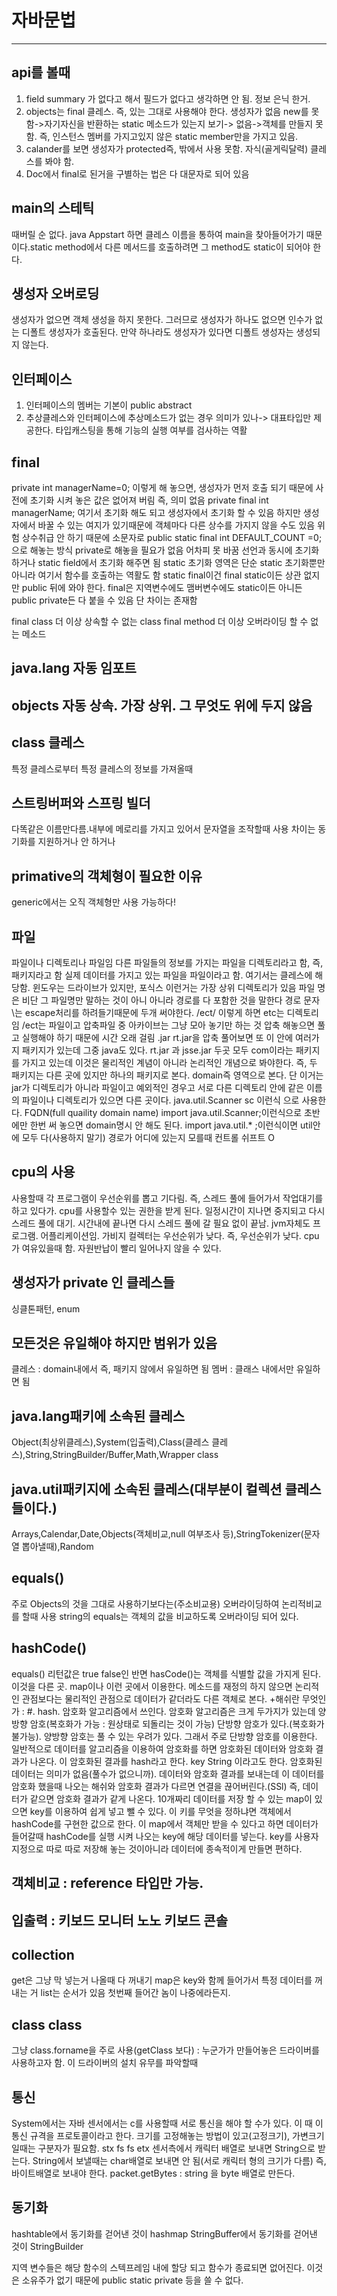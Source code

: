 # 자바문법
--------------------
## api를 볼때 
1. field summary 가 없다고 해서 필드가 없다고 생각하면 안 됨. 정보 은닉 한거.
2. objects는 final 클레스. 즉, 있는 그대로 사용해야 한다. 생성자가 없음 new를 못함->자기자신을 반환하는 static 메소드가 있는지 보기-> 없음->객체를 만들지 못함. 즉, 인스턴스 멤버를 가지고있지 않은 static member만을 가지고 있음.
3. calander를 보면 생성자가 protected즉, 밖에서 사용 못함. 자식(골게릭달력) 클레스를 봐야 함.
4. Doc에서 final로 된거을 구별하는 법은 다 대문자로 되어 있음
## main의 스테틱
때버릴 순 없다. java Appstart 하면 클레스 이름을 통하여 main을 찾아들어가기 때문이다.static method에서 다른 메서드를 호출하려면 그 method도 static이 되어야 한다.
## 생성자 오버로딩
생성자가 없으면 객체 생성을 하지 못한다. 그러므로 생성자가 하나도 없으면 인수가 없는 디폴트 생성자가 호출된다. 만약 하나라도 생성자가 있다면 디폴트 생성자는 생성되지 않는다.
## 인터페이스
1. 인터페이스의 멤버는 기본이 public abstract
2. 추상클레스와 인터페이스에 추상메소드가 없는 경우 의미가 있나-> 대표타입만 제공한다. 타입캐스팅을 통해 기능의 실행 여부를 검사하는 역활
## final
private int managerName=0; 이렇게 해 놓으면, 생성자가 먼저 호출 되기 때문에 사전에 초기화 시켜 놓은 값은 없어져 버림 즉, 의미 없음
private final int managerName; 여기서 초기화 해도 되고 생성자에서 초기화 할 수 있음 하지만 생성자에서 바꿀 수 있는 여지가 있기때문에 객체마다 다른
상수를 가지지 않을 수도 있음 위험 상수취급 안 하기 때문에 소문자로
public static final int DEFAULT_COUNT =0;으로 해놓는 방식 private로 해놓을 필요가 없음 어차피 못 바꿈
선언과 동시에 초기화 하거나 static field에서 초기화 해주면 됨
static 초기화 영역은 단순 static 초기화뿐만 아니라 여기서 함수를 호출하는 역활도 함
static final이건 final static이든 상관 없지만 public 뒤에 와야 한다.
final은 지역변수에도 맴버변수에도 static이든 아니든 public private든 다 붙을 수 있음 단 차이는 존재함

final class 더 이상 상속할 수 없는 class
final method 더 이상 오버라이딩 할 수 없는 메소드
## java.lang 자동 임포트
## objects 자동 상속. 가장 상위. 그 무엇도 위에 두지 않음
## class 클레스
특정 클레스로부터 특정 클레스의 정보를 가져올때 
## 스트링버퍼와 스프링 빌더
다똑같은 이름만다름.내부에 메로리를 가지고 있어서 문자열을 조작할때 사용 차이는 동기화를 지원하거나 안 하거나
## primative의 객체형이 필요한 이유
generic에서는 오직 객체형만 사용 가능하다!

## 파일
파일이나 디렉토리나 파일임
다른 파일들의 정보를 가지는 파일을 디렉토리라고 함, 즉, 패키지라고 함
실제 데이터를 가지고 있는 파일을 파일이라고 함. 여기서는 클레스에 해당함.
윈도우는 드라이브가 있지만, 포식스 이런거는 가장 상위 디렉토리가 있음
파일 명은 비단 그 파일명만 말하는 것이 아니 아니라 경로를 다 포함한 것을 말한다
경로 문자 \는 escape처리를 하려들기때문에 두개 써야한다. 
/ect/ 이렇게 하면 etc는 디렉토리임 /ect는 파일이고
압축파일 중 아카이브는 그냥 모아 놓기만 하는 것 압축 해놓으면 풀고 실행해야 하기 때문에 시간 오래 걸림 .jar
rt.jar을 압축 풀어보면 또 이 안에 여러가지 패키지가 있는데 그중 java도 있다.
rt.jar 과 jsse.jar 두곳 모두 com이라는 패키지를 가지고 있는데 이것은 물리적인 계념이 아니라 논리적인 개념으로 봐야한다.
즉, 두 패키지는 다른 곳에 있지만 하나의 패키지로 본다. domain즉 영역으로 본다. 단 이거는 jar가 디렉토리가 아니라 파일이고 예외적인 경우고
서로 다른 디렉토리 안에 같은 이름의 파일이나 디렉토리가 있으면 다른 곳이다.
java.util.Scanner sc 이런식 으로 사용한다. FQDN(full quaility domain name) 
import java.util.Scanner;이런식으로 초반에만 한번 써 놓으면 domain명시 안 해도 된다.
import java.util.* ;이런식이면 util안에 모두 다(사용하지 말기)
경로가 어디에 있는지 모를때 컨트롤 쉬프트 O
## cpu의 사용
사용할때 각 프로그램이 우선순위를 뽑고 기다림. 즉, 스레드 풀에 들어가서 작업대기를 하고 있다가. cpu를 사용할수 있는 권한을 받게 된다. 일정시간이 지나면 중지되고 다시 스레드 풀에 대기. 시간내에 끝나면 다시 스레드 풀에 갈 필요 없이 끝남. 
jvm자체도 프로그램. 어플리케이션임. 가비지 컬렉터는 우선순위가 낮다. 즉, 우선순위가 낮다. cpu가 여유있을때 함. 자원반납이 빨리 일어나지 않을 수 있다.
## 생성자가 private 인 클레스들	
싱클톤패턴, enum
## 모든것은 유일해야 하지만 범위가 있음
클레스 : domain내에서 즉, 패키지 않에서 유일하면 됨
멤버 :  클래스 내에서만 유일하면 됨
## java.lang패키에 소속된 클레스
Object(최상위클레스),System(입출력),Class(클레스 클레스),String,StringBuilder/Buffer,Math,Wrapper class
## java.util패키지에 소속된 클레스(대부분이 컬렉션 클레스들이다.)
Arrays,Calendar,Date,Objects(객체비교,null 여부조사 등),StringTokenizer(문자열 뽑아낼때),Random
## equals()
주로 Objects의 것을 그대로 사용하기보다는(주소비교용) 오버라이딩하여 논리적비교를 할때 사용
string의 equals는 객체의 값을 비교하도록 오버라이딩 되어 있다.
## hashCode()
equals() 리턴값은 true false인 반면 hasCode()는 객체를 식별할 값을 가지게 된다. 이것을 다른 곳. map이나 이런 곳에서 이용한다. 메소드를 재정의 하지 않으면 논리적인 관점보다는 물리적인 관점으로 데이터가 같더라도 다른 객체로 본다.
+해쉬란 무엇인가 : #. hash. 암호화 알고리즘에서 쓰인다. 암호화 알고리즘은 크게 두가지가 있는데 양방향 암호(복호화가 가능 : 원상태로 되돌리는 것이 가능) 단방향 암호가 있다.(복호화가 불가능). 양방향 암호는 풀 수 있는 우려가 있다. 그래서 주로 단방향 암호를 이용한다. 일반적으로 데이터를 알고리즘을 이용하여 암호화를 하면 암호화된 데이터와 암호화 결과가 나온다. 이 암호화된 결과를 hash라고 한다. key String 이라고도 한다. 암호화된 데이터는 의미가 없음(풀수가 없으니까). 데이터와 암호화 결과를 보내는데 이 데이터를 암호화 했을때 나오는 해쉬와 암호화 결과가 다르면 연결을 끊어버린다.(SSl)
즉, 데이터가 같으면 암호화 결과가 같게 나온다.
10개짜리 데이터를 저장 할 수 있는 map이 있으면 key를 이용하여 쉽게 넣고 뺄 수 있다. 이 키를 무엇을 정하냐면 객체에서 hashCode를 구현한 값으로 한다. 이 map에서 객체만 받을 수 있다고 하면 데이터가 들어갈때 hashCode를 실행 시켜 나오는 key에 해당 데이터를 넣는다. key를 사용자 지정으로 따로 따로 저장해 놓는 것이아니라 데이터에 종속적이게 만들면 편하다.
## 객체비교 : reference 타입만 가능.
## 입출력 : 키보드 모니터 노노 키보드 콘솔
## collection
get은 그냥 막 넣는거 나올때 다 꺼내기
map은 key와 함께 들어가서 특정 데이터를 꺼내는 거
list는 순서가 있음 첫번째 들어간 놈이 나중에라든지.
## class class 
그냥 class.forname을 주로 사용(getClass 보다) : 누군가가 만들어놓은 드라이버를 사용하고자 함. 이 드라이버의 설치 유무를 파악할때
## 통신
System에서는 자바 센서에서는 c를 사용할때 서로 통신을 해야 할 수가 있다. 이 때 이 통신 규격을 프로토콜이라고 한다.
크기를 고정해놓는 방법이 있고(고정크기), 가변크기일때는 구분자가 필요함. stx    fs     fs      etx 
센서측에서 캐릭터 배열로 보내면 String으로 받는다. String에서 보낼때는 char배열로 보내면 안 됨(서로 캐릭터 형의 크기가 다름)
즉, 바이트배열로 보내야 한다. packet.getBytes : string 을 byte 배열로 만든다.
## 동기화
hashtable에서 동기화를 걷어낸 것이 hashmap
StringBuffer에서 동기화를 걷어낸 것이 StringBuilder




지역 변수들은 해당 함수의 스텍프레임 내에 할당 되고 함수가 종료되면 없어진다. 이것은 소유주가 없기 때문에 public static private 등을 쓸 수 없다.

